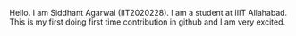 Hello. I am Siddhant Agarwal (IIT2020228). I am a student at IIIT Allahabad. This is my first doing first time contribution in github and I am very excited. 